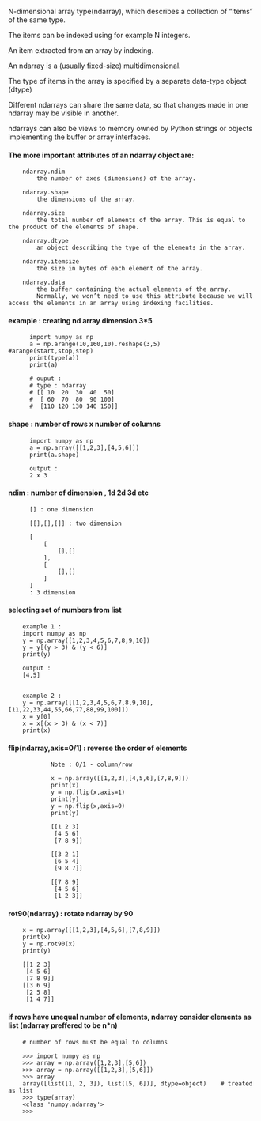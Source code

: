 N-dimensional array type(ndarray), which describes a collection of “items” of the same type. 

The items can be indexed using for example N integers.

An item extracted from an array by indexing.

An ndarray is a (usually fixed-size) multidimensional.

The type of items in the array is specified by a separate data-type object (dtype)

Different ndarrays can share the same data, so that changes made in one ndarray may be visible in another. 

ndarrays can also be views to memory owned by Python strings or objects implementing the buffer or array interfaces.

#### The more important attributes of an ndarray object are:

        ndarray.ndim
            the number of axes (dimensions) of the array.
        
        ndarray.shape
            the dimensions of the array.
        
        ndarray.size
            the total number of elements of the array. This is equal to the product of the elements of shape.
        
        ndarray.dtype
            an object describing the type of the elements in the array.
        
        ndarray.itemsize
            the size in bytes of each element of the array.
        
        ndarray.data
            the buffer containing the actual elements of the array. 
            Normally, we won’t need to use this attribute because we will access the elements in an array using indexing facilities. 
            
            
#### example : creating nd array dimension 3*5

          import numpy as np
          a = np.arange(10,160,10).reshape(3,5)       #arange(start,stop,step)
          print(type(a))
          print(a)
          
          # ouput : 
          # type : ndarray
          # [[ 10  20  30  40  50]
          #  [ 60  70  80  90 100]
          #  [110 120 130 140 150]]
          

#### shape : number of rows x number of columns

          import numpy as np
          a = np.array([[1,2,3],[4,5,6]])
          print(a.shape)

          output : 
          2 x 3
          
#### ndim : number of dimension , 1d 2d 3d etc

          [] : one dimension

          [[],[],[]] : two dimension

          [
              [
                  [],[]
              ],
              [
                  [],[]
              ]
          ]
          : 3 dimension

#### selecting set of numbers from list
        example 1 : 
        import numpy as np
        y = np.array([1,2,3,4,5,6,7,8,9,10])
        y = y[(y > 3) & (y < 6)]
        print(y)
        
        output : 
        [4,5]


        example 2 :
        y = np.array([[1,2,3,4,5,6,7,8,9,10],[11,22,33,44,55,66,77,88,99,100]])
        x = y[0]
        x = x[(x > 3) & (x < 7)]
        print(x)


#### flip(ndarray,axis=0/1) :  reverse the order of elements
                Note : 0/1 - column/row

                x = np.array([[1,2,3],[4,5,6],[7,8,9]])
                print(x)
                y = np.flip(x,axis=1)
                print(y)
                y = np.flip(x,axis=0)
                print(y)

                [[1 2 3]
                 [4 5 6]
                 [7 8 9]]
                
                [[3 2 1]
                 [6 5 4]
                 [9 8 7]]
                
                [[7 8 9]
                 [4 5 6]
                 [1 2 3]]


#### rot90(ndarray) : rotate ndarray by 90 

        x = np.array([[1,2,3],[4,5,6],[7,8,9]])
        print(x)
        y = np.rot90(x)
        print(y)

        [[1 2 3]
         [4 5 6]
         [7 8 9]]
        [[3 6 9]
         [2 5 8]
         [1 4 7]]


#### if rows have unequal number of elements, ndarray consider elements as list (ndarray preffered to be n*n) 

        # number of rows must be equal to columns

        >>> import numpy as np
        >>> array = np.array([1,2,3],[5,6])
        >>> array = np.array([[1,2,3],[5,6]])
        >>> array
        array([list([1, 2, 3]), list([5, 6])], dtype=object)    # treated as list
        >>> type(array)
        <class 'numpy.ndarray'>
        >>> 


